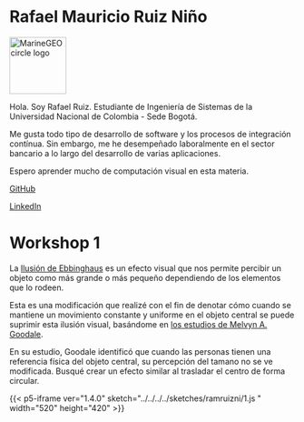 # Rafael Mauricio Ruiz Niño

<img src="https://github.com/ramruizni.png" alt="MarineGEO circle logo" style="height: 100px; width:100px;"/>

Hola. Soy Rafael Ruiz. Estudiante de Ingeniería de Sistemas de la Universidad Nacional de Colombia - Sede Bogotá.

Me gusta todo tipo de desarrollo de software y los procesos de integración contínua. Sin embargo, me he desempeñado laboralmente en el sector bancario a lo largo del desarrollo de varias aplicaciones.

Espero aprender mucho de computación visual en esta materia.

[GitHub](https://github.com/ramruizni)

[LinkedIn](https://www.linkedin.com/in/rafael-ruiz-1a2124158/)

# Workshop 1

La [Ilusión de  Ebbinghaus](https://en.wikipedia.org/wiki/Ebbinghaus_illusion) es un efecto visual que nos permite percibir un objeto como más grande o más pequeño dependiendo de los elementos que lo rodeen.

Esta es una modificación que realizé con el fin de denotar cómo cuando se mantiene un movimiento constante y uniforme en el objeto central se puede suprimir esta ilusión visual, basándome en [los estudios de Melvyn A. Goodale](https://www.sciencedirect.com/science/article/pii/S0042698910003743?via%3Dihub).

En su estudio, Goodale identificó que cuando las personas tienen una referencia física del objeto central, su percepción del tamano no se ve modificada. Busqué crear un efecto similar al trasladar el centro de forma circular.


{{< p5-iframe ver="1.4.0" sketch="../../../../sketches/ramruizni/1.js " width="520" height="420" >}}
